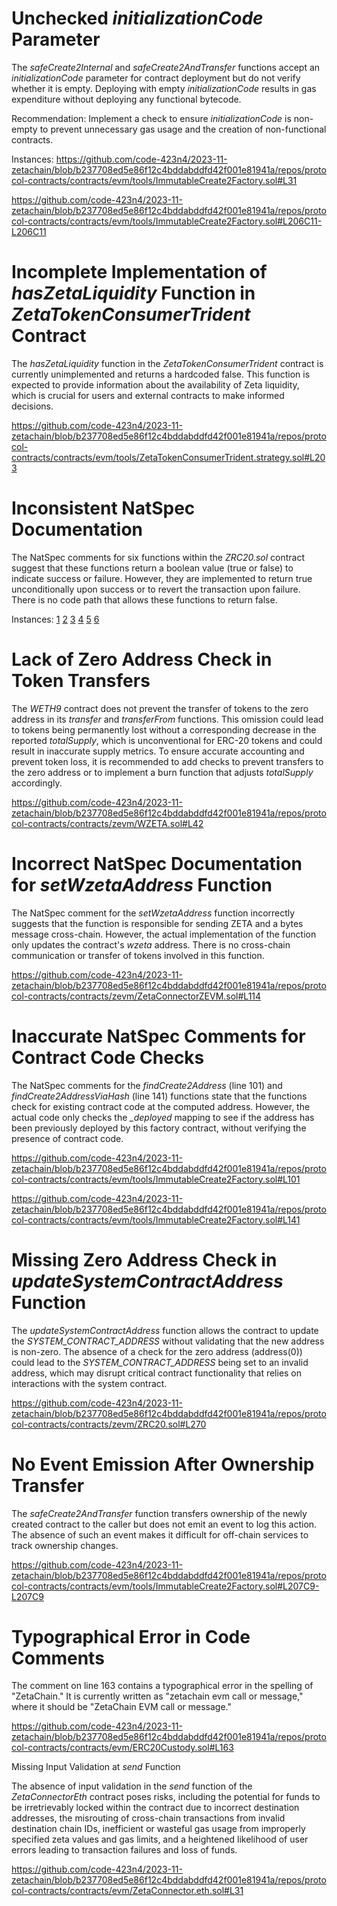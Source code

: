 # Unchecked *initializationCode* Parameter
The *safeCreate2Internal* and *safeCreate2AndTransfer* functions accept an *initializationCode* parameter for contract deployment but do not verify whether it is empty. Deploying with empty *initializationCode* results in gas expenditure without deploying any functional bytecode.

Recommendation: Implement a check to ensure *initializationCode* is non-empty to prevent unnecessary gas usage and the creation of non-functional contracts. 

Instances:
https://github.com/code-423n4/2023-11-zetachain/blob/b237708ed5e86f12c4bddabddfd42f001e81941a/repos/protocol-contracts/contracts/evm/tools/ImmutableCreate2Factory.sol#L31

https://github.com/code-423n4/2023-11-zetachain/blob/b237708ed5e86f12c4bddabddfd42f001e81941a/repos/protocol-contracts/contracts/evm/tools/ImmutableCreate2Factory.sol#L206C11-L206C11


# Incomplete Implementation of *hasZetaLiquidity* Function in *ZetaTokenConsumerTrident* Contract

The *hasZetaLiquidity* function in the *ZetaTokenConsumerTrident* contract is currently unimplemented and returns a hardcoded false. This function is expected to provide information about the availability of Zeta liquidity, which is crucial for users and external contracts to make informed decisions.


https://github.com/code-423n4/2023-11-zetachain/blob/b237708ed5e86f12c4bddabddfd42f001e81941a/repos/protocol-contracts/contracts/evm/tools/ZetaTokenConsumerTrident.strategy.sol#L203

# Inconsistent NatSpec Documentation
The NatSpec comments for six functions within the *ZRC20.sol* contract suggest that these functions return a boolean value (true or false) to indicate success or failure. However, they are implemented to return true unconditionally upon success or to revert the transaction upon failure. There is no code path that allows these functions to return false.


Instances:
[1](https://github.com/code-423n4/2023-11-zetachain/blob/b237708ed5e86f12c4bddabddfd42f001e81941a/repos/protocol-contracts/contracts/zevm/ZRC20.sol#L125) [2](https://github.com/code-423n4/2023-11-zetachain/blob/b237708ed5e86f12c4bddabddfd42f001e81941a/repos/protocol-contracts/contracts/zevm/ZRC20.sol#L145) [3](https://github.com/code-423n4/2023-11-zetachain/blob/b237708ed5e86f12c4bddabddfd42f001e81941a/repos/protocol-contracts/contracts/zevm/ZRC20.sol#L157) [4](https://github.com/code-423n4/2023-11-zetachain/blob/b237708ed5e86f12c4bddabddfd42f001e81941a/repos/protocol-contracts/contracts/zevm/ZRC20.sol#L173) [5](https://github.com/code-423n4/2023-11-zetachain/blob/b237708ed5e86f12c4bddabddfd42f001e81941a/repos/protocol-contracts/contracts/zevm/ZRC20.sol#L225) [6](https://github.com/code-423n4/2023-11-zetachain/blob/b237708ed5e86f12c4bddabddfd42f001e81941a/repos/protocol-contracts/contracts/zevm/ZRC20.sol#L256)

# Lack of Zero Address Check in Token Transfers
The *WETH9* contract does not prevent the transfer of tokens to the zero address in its *transfer* and *transferFrom* functions. This omission could lead to tokens being permanently lost without a corresponding decrease in the reported *totalSupply*, which is unconventional for ERC-20 tokens and could result in inaccurate supply metrics. To ensure accurate accounting and prevent token loss, it is recommended to add checks to prevent transfers to the zero address or to implement a burn function that adjusts *totalSupply* accordingly.

https://github.com/code-423n4/2023-11-zetachain/blob/b237708ed5e86f12c4bddabddfd42f001e81941a/repos/protocol-contracts/contracts/zevm/WZETA.sol#L42


# Incorrect NatSpec Documentation for *setWzetaAddress* Function

The NatSpec comment for the *setWzetaAddress* function incorrectly suggests that the function is responsible for sending ZETA and a bytes message cross-chain. However, the actual implementation of the function only updates the contract's *wzeta* address. There is no cross-chain communication or transfer of tokens involved in this function.

https://github.com/code-423n4/2023-11-zetachain/blob/b237708ed5e86f12c4bddabddfd42f001e81941a/repos/protocol-contracts/contracts/zevm/ZetaConnectorZEVM.sol#L114

# Inaccurate NatSpec Comments for Contract Code Checks

The NatSpec comments for the *findCreate2Address* (line 101) and *findCreate2AddressViaHash* (line 141) functions state that the functions check for existing contract code at the computed address. However, the actual code only checks the *_deployed* mapping to see if the address has been previously deployed by this factory contract, without verifying the presence of contract code.

https://github.com/code-423n4/2023-11-zetachain/blob/b237708ed5e86f12c4bddabddfd42f001e81941a/repos/protocol-contracts/contracts/evm/tools/ImmutableCreate2Factory.sol#L101

https://github.com/code-423n4/2023-11-zetachain/blob/b237708ed5e86f12c4bddabddfd42f001e81941a/repos/protocol-contracts/contracts/evm/tools/ImmutableCreate2Factory.sol#L141

# Missing Zero Address Check in *updateSystemContractAddress* Function

The *updateSystemContractAddress* function allows the contract to update the *SYSTEM_CONTRACT_ADDRESS* without validating that the new address is non-zero. The absence of a check for the zero address (address(0)) could lead to the *SYSTEM_CONTRACT_ADDRESS* being set to an invalid address, which may disrupt critical contract functionality that relies on interactions with the system contract.

https://github.com/code-423n4/2023-11-zetachain/blob/b237708ed5e86f12c4bddabddfd42f001e81941a/repos/protocol-contracts/contracts/zevm/ZRC20.sol#L270


# No Event Emission After Ownership Transfer

The *safeCreate2AndTransfer* function transfers ownership of the newly created contract to the caller but does not emit an event to log this action. The absence of such an event makes it difficult for off-chain services to track ownership changes.

https://github.com/code-423n4/2023-11-zetachain/blob/b237708ed5e86f12c4bddabddfd42f001e81941a/repos/protocol-contracts/contracts/evm/tools/ImmutableCreate2Factory.sol#L207C9-L207C9


# Typographical Error in Code Comments

The comment on line 163 contains a typographical error in the spelling of "ZetaChain." It is currently written as "zetachain evm call or message," where it should be "ZetaChain EVM call or message."

https://github.com/code-423n4/2023-11-zetachain/blob/b237708ed5e86f12c4bddabddfd42f001e81941a/repos/protocol-contracts/contracts/evm/ERC20Custody.sol#L163


Missing Input Validation at *send* Function

The absence of input validation in the *send* function of the *ZetaConnectorEth* contract poses risks, including the potential for funds to be irretrievably locked within the contract due to incorrect destination addresses, the misrouting of cross-chain transactions from invalid destination chain IDs, inefficient or wasteful gas usage from improperly specified zeta values and gas limits, and a heightened likelihood of user errors leading to transaction failures and loss of funds.

https://github.com/code-423n4/2023-11-zetachain/blob/b237708ed5e86f12c4bddabddfd42f001e81941a/repos/protocol-contracts/contracts/evm/ZetaConnector.eth.sol#L31

